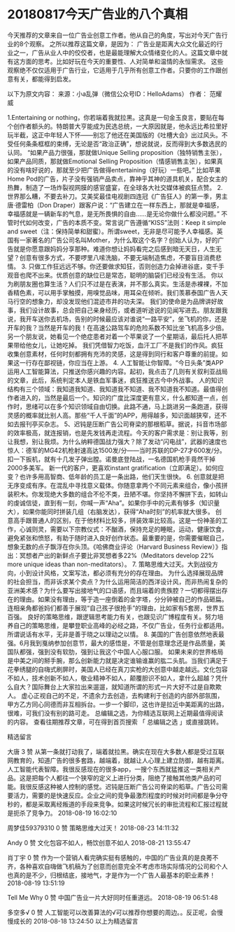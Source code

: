 # 20180817今天广告业的八个真相
今天推荐的文章来自一位广告业创意工作者。他从自己的角度，写出对今天广告行业的8个观察。
之所以推荐这篇文章，是因为：
广告业是距离大众文化最近的行业之一，广告从业人中的佼佼者，也是最能理解大众情绪变化的人。这篇文章中就有这方面的思考。比如好玩在今天的重要性、人对简单和温情的永恒需求。
这些观察绝不仅仅适用于广告行业，它适用于几乎所有创意工作者。只要你的工作跟创意有关，都能得到启发。

以下为原文内容：
来源：小a乱弹（微信公众号ID：HelloAdams）
作者： 范耀威

1.Entertaining or nothing，你若端着我就拉黑。这真是一句金玉良言，要贴在每个创作者额头的。特朗普大亨能成为民选总统，一大原因就是，他永远比希拉里好玩半截，这正中年轻人下怀——别忘了他还在美国版的《吐槽大会》出过风头。不受任何条条框框的束缚，无论是否“政治正确”，想说就说，反而得到大多数选民的认同。
“如果产品力很强，那就做Unique Selling proposition（独特销售主张），如果产品同质，那就做Emotional Selling Proposition（情感销售主张），如果真的没有啥好说的，那就至少把广告做得entertaining（好玩）一些吧。” 比如苹果Home Pod的广告，片子没有强销产品卖点，靠神乎其神的道具机关，配合女主的热舞，制造了一场炸裂视网膜的感官盛宴，在全球各大社交媒体被疯狂点赞。
2. 世界那么糟，不要去补刀。艾美奖最佳电视剧四连冠《广告狂人》的第一季，男主唐·德雷柏（Don Draper）跟客户说：“广告建立在一样东西上，那就是幸福感，幸福感就是一辆新车的气息，是无所畏惧的自由……是无论你做什么都没问题。”
不管时代如何改变，广告的本质不变。常言说广告遵循“KISS”法则：Keep it simple and sweet（注：保持简单和甜蜜）。所谓sweet，无非是尽可能予人幸福感。英国有一家著名的广告公司名叫Mother，为什么取这个名字？创始人认为，好的广告就是你愿意跟妈妈分享那种。难道你想让妈妈看完之后感到暗无天日，人生无望？创意有很多方式，不要啰里八嗦洗脑，不要无端制造焦虑，不要盲目消费悲情。
3. 只做工作狂远远不够。你还要做求知狂，否则创造力会掉进谷底，变千手观音也爬不出来。优质创意的缺位已是常态，聪明的脑袋们已经没有生活。
你以为刷朋友圈也算生活？人们只不过是在表演，并不那么真实。生活是赤裸裸，不加香精色素，可以用手掌触摸，用嗅觉品味，用耳朵在倾听。我们羡慕泰国广告人天马行空的想象力，却没发现他们混迹市井的功夫深。
我们的使命是为品牌讲好故事，我们设计故事，总会把自己亲身经历，或者道听途说的见闻写进去。朋友跟我说，我开车送你去机场，告别的时候最应该对谁说“一路平安”，坐飞机的你，还是开车的我？当然是开车的我！在高速公路驾车的危险系数不知比坐飞机高多少倍。另一个朋友说，她看见一个绝症患者对着一个苹果说了一个星期话，最后托人把苹果带给他女儿，让她吃掉。
我们凭借智力吃饭，血汗工厂不是我们的作风。疯狂收集创意素材，任何时刻都拥有充沛的灵感，这是得到同行和客户尊重的前提。如果这一行存在鄙视链，你应当在上游。
4. 人工智能让你智障。“今日头条”类APP运用人工智能算法，只推送你感兴趣的内容。起初，我点击了几则有关叙利亚战局的文章，此后，系统判定本人是铁血军事迷，疯狂推送古今中外战事。
人的知识结构有三个领域：我知道我知道、我知道我不知道、我不知道我不知道。最值得创作者进入的，当然是最后一个。知识的广度比深度更有意义，什么都知道一点，创作时，思绪可以在多个知识领域自由切换。此路不通，马上跳进另一条跑道，获得灵感的概率就比别人高。那些“千人千面”的APP，用得越多，知识面越狭窄，还不如去报刊亭买杂志。
5、迟钝是压断广告公司脊梁的那根稻草。据说，抖音市场部的效率极高，就连报销，也是先发钱再走流程。今天的客户需求是：别让我等，别让我想，别让我烦。为什么纳粹德国战力强大？除了发动“闪电战”，武器的速度也惊人：德军的MG42机枪射速高达1500发/分——当时苏联的DP-27才600发/分。扣一下扳机，就有十几发子弹出膛。诺曼底登陆战，一名德国机枪手竟然干掉2000多美军。
新一代的客户，更喜欢instant gratification（立即满足）。如何应变？也许多用高智商、低年龄的员工是一条出路，他们天生很快。
6. 创意就是把无序变成有序。在混乱中寻找意义载体。你随意拿两个不同元素来组合，像小孩拼装积木。你发现绝大多数的组合不伦不类，丑陋不堪。你坚持不懈拼下去，如转山的虔诚信徒，直到有一刻，你喊一声“Aha”。如果你手中的元素有够多（知识量大），如果你能同时拼装几组（右脑发达），获得“Aha时刻”的机率就大很多。
创意高手跟普通人的区别，在于他材料比较多，拼装效率比较高。这是一份神圣的工作，心诚则灵，需要以下宗教仪式：不酗酒，保持充足的睡眠，运动，健康饮食，避免紧张和愤怒，有助于随时进入良好创作状态。最重要的是，你需要催眠自己，想象无数的点子飘浮在你头顶。《哈佛商业评论（Harvard Business Review）》指出：冥想者产出的新鲜点子要比非冥想者多22%（Meditators develop 22% more unique ideas than non-meditators）。
7. 策略思维大过天。大到战役方向，小到设计风格，文案写法，都必须有充分的存在理由。
为什么选择展现品牌的社会担当，而非诉求某个卖点？为什么运用简洁的西洋设计风，而非热闹复杂的亚洲美术感？为什么要写出接地气的口语感，而且端着的贵族腔？一切都得摆出存在的理由。如果没有理由，等于造一座倒着的金字塔，分分钟被自己的作品砸扁。连相亲角都爸妈们都善于展现“自己孩子很抢手”的理由，比如家有5套房，世界五百强。
良好的策略思维，跟逻辑思考能力有关，也跟见识广博程度有关。努力培养自己的策略思维，是攀登职业高峰的必经之路，不仅广告业，任务行业都适用。所谓说话有水平，无非是善于晓之以理动之以情。
8. 美国的广告创意依然地表最强。6月我到戛纳参加创意节，最大的感悟是，不管是创意理念还是作品质量，美国队都强，强到没有软肋，强到让我这个中国人心服口服。
如果未来的世界格局是中美之间的掰手腕，那么创新能力就是决定谁输谁赢的肱二头肌。当我们满足于花拳绣腿的自嗨式刷屏时，美国人已经在真刀实枪的大创意中越走越远。文化包容不如人，技术创新不如人，敬业精神不如人，颠覆胆识不如人，拿什么超越？凭什么自大？国际舞台上大家拉出来遛遛，就知道所谓的形式一片大好不过是自欺欺人。
虚心正视自己的不足，不遗余力去创造，去构建利于创造的内部外部氛围，甲方乙方同心同德而非互相拆台。一步一个脚印，这也许是拉近中美距离的出路，很难，可我们没有别的路可走。
总编辑之选，为你精选互联网上近期最值得阅读的内容。
查看往期推荐文章，可在得到首页搜索 「 总编辑之选 」或直接跳转。

精选留言

大唐
3 赞
从第一条就打动我了，端着就拉黑。确实在现在大多数人都是受过互联网教育的，知道广告的很多套路，越端着，就越让人心理上建立防御，越有距离。人工智能代表智障。我很反感现在的很多app，一搜个东西就猛推这一类相关产品。这是把每个人都往一个狭窄的定义上进行分类，阻绝了接触其他类产品的可能。我很反感这种被人控制的感觉。迟钝是压断广告公司脊梁的稻草。广告公司需要活力，需要的是快速反应。企业之间的竞争最激烈程度的时候对时间都是争分夺秒的，都是采取离经叛道的手段来竞争。如果这时候冗长的审批流程和汇报过程就是扼杀了竞争力。
2018-08-19 16:02:10

周梦佳59379310
0 赞
策略思维大过天！
2018-08-23 14:11:32

Andy
0 赞
文化包容不如人，畅饮创意不如人
2018-08-21 13:55:47

肖丁宇
0 赞
作为一个营销人看完确实挺有感触的，中国的广告业真的是良莠不齐，各种喜欢自嗨做飞机稿为了创意而创意完全不考虑市场实际情况的公司和个人也真的是不少，归根结底，接地气，才是作为一个广告人最基本的职业素养！
2018-08-19 13:51:19

Tell Me Why
0 赞
中国广告业一片大好同时任重道远。
2018-08-19 06:51:48

多空多√
0 赞
人工智能可以改善算法的√可以推荐你想要的周边。。反正呢，会慢慢成长的
2018-08-18 13:24:50
以上为精选留言